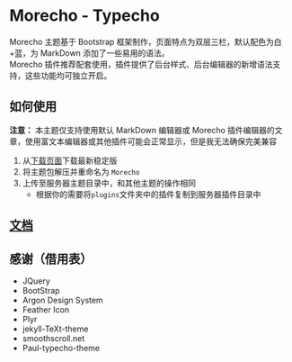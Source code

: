 # Morecho - Typecho

Morecho 主题基于 Bootstrap 框架制作，页面特点为双层三栏，默认配色为白+蓝，为 MarkDown 添加了一些易用的语法。  
Morecho 插件推荐配套使用，插件提供了后台样式、后台编辑器的新增语法支持，这些功能均可独立开启。

## 如何使用

**注意：** 本主题仅支持使用默认 MarkDown 编辑器或 Morecho 插件编辑器的文章，使用富文本编辑器或其他插件可能会正常显示，但是我无法确保完美兼容  

1. 从[下载页面](releases)下载最新稳定版
1. 将主题包解压并重命名为 `Morecho`
1. 上传至服务器主题目录中，和其他主题的操作相同
    - 根据你的需要将`plugins`文件夹中的插件复制到服务器插件目录中  

## [文档](https://typecho.mosar.in)

## 感谢（借用表）

- JQuery
- BootStrap
- Argon Design System
- Feather Icon
- Plyr
- jekyll-TeXt-theme
- smoothscroll.net
- Paul-typecho-theme